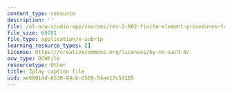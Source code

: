```yaml
---
content_type: resource
description: ''
file: /ol-ocw-studio-app/courses/res-2-002-finite-element-procedures-for-solids-and-structures-spring-2010/ae68014d653084cbd58954a417c5d185_Us2Myb5csu4.srt
file_size: 60781
file_type: application/x-subrip
learning_resource_types: []
license: https://creativecommons.org/licenses/by-nc-sa/4.0/
ocw_type: OCWFile
resourcetype: Other
title: 3play caption file
uid: ae68014d-6530-84cb-d589-54a417c5d185
---
```

